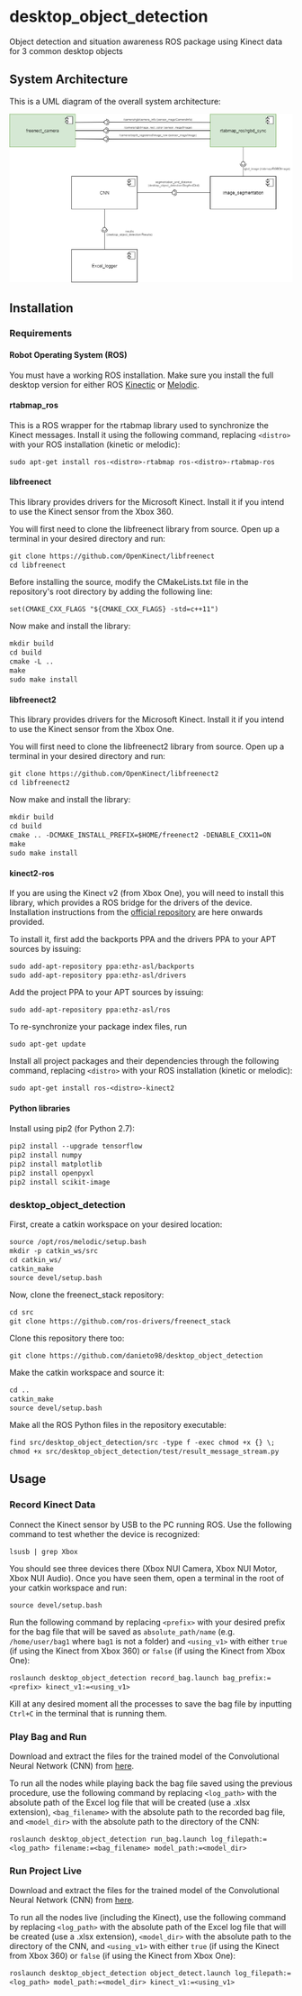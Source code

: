 # desktop_object_detection

Object detection and situation awareness ROS package using Kinect data for 3 common desktop objects

## System Architecture

This is a UML diagram of the overall system architecture:

<p align="center">
<img src="https://github.com/danieto98/desktop_object_detection/blob/master/desktop_object_detection(UML).png">
</p>

## Installation

### Requirements

#### Robot Operating System (ROS)

You must have a working ROS installation. Make sure you install the full desktop version for either ROS [Kinectic](http://wiki.ros.org/kinetic/Installation) or [Melodic](http://wiki.ros.org/melodic/Installation).

#### rtabmap_ros

This is a ROS wrapper for the rtabmap library used to synchronize the Kinect messages. Install it using the following command, replacing `<distro>` with your ROS installation (kinetic or melodic):

```
sudo apt-get install ros-<distro>-rtabmap ros-<distro>-rtabmap-ros
```

#### libfreenect

This library provides drivers for the Microsoft Kinect. Install it if you intend to use the Kinect sensor from the Xbox 360.

You will first need to clone the libfreenect library from source. Open up a terminal in your desired directory and run:

```
git clone https://github.com/OpenKinect/libfreenect
cd libfreenect
```

Before installing the source, modify the CMakeLists.txt file in the repository's root directory by adding the following line:

```
set(CMAKE_CXX_FLAGS "${CMAKE_CXX_FLAGS} -std=c++11")
```

Now make and install the library:

```
mkdir build
cd build
cmake -L ..
make
sudo make install
```

#### libfreenect2

This library provides drivers for the Microsoft Kinect. Install it if you intend to use the Kinect sensor from the Xbox One.

You will first need to clone the libfreenect2 library from source. Open up a terminal in your desired directory and run:

```
git clone https://github.com/OpenKinect/libfreenect2
cd libfreenect2
```

Now make and install the library:

```
mkdir build
cd build
cmake .. -DCMAKE_INSTALL_PREFIX=$HOME/freenect2 -DENABLE_CXX11=ON
make
sudo make install
```

#### kinect2-ros

If you are using the Kinect v2 (from Xbox One), you will need to install this library, which provides a ROS bridge for the drivers of the device. Installation instructions from the [official repository](https://github.com/ethz-asl/kinect2-ros) are here onwards provided.

To install it, first add the backports PPA and the drivers PPA to your APT sources by issuing:

```
sudo add-apt-repository ppa:ethz-asl/backports
sudo add-apt-repository ppa:ethz-asl/drivers
```

Add the project PPA to your APT sources by issuing:

```
sudo add-apt-repository ppa:ethz-asl/ros
```

To re-synchronize your package index files, run

```
sudo apt-get update
```

Install all project packages and their dependencies through the following command, replacing `<distro>` with your ROS installation (kinetic or melodic):

```
sudo apt-get install ros-<distro>-kinect2
```

#### Python libraries

Install using pip2 (for Python 2.7):

```
pip2 install --upgrade tensorflow
pip2 install numpy
pip2 install matplotlib
pip2 install openpyxl
pip2 install scikit-image
```

### desktop_object_detection

First, create a catkin workspace on your desired location:

```
source /opt/ros/melodic/setup.bash
mkdir -p catkin_ws/src
cd catkin_ws/
catkin_make
source devel/setup.bash
```

Now, clone the freenect_stack repository:

```
cd src
git clone https://github.com/ros-drivers/freenect_stack
```

Clone this repository there too:

```
git clone https://github.com/danieto98/desktop_object_detection
```

Make the catkin workspace and source it:

```
cd ..
catkin_make
source devel/setup.bash
```

Make all the ROS Python files in the repository executable:

```
find src/desktop_object_detection/src -type f -exec chmod +x {} \;
chmod +x src/desktop_object_detection/test/result_message_stream.py
```

## Usage

### Record Kinect Data

Connect the Kinect sensor by USB to the PC running ROS. Use the following command to test whether the device is recognized:

```
lsusb | grep Xbox
```

You should see three devices there (Xbox NUI Camera, Xbox NUI Motor, Xbox NUI Audio). Once you have seen them, open a terminal in the root of your catkin workspace and run:

```
source devel/setup.bash
```

Run the following command by replacing `<prefix>` with your desired prefix for the bag file that will be saved as `absolute_path/name` (e.g. `/home/user/bag1` where `bag1` is not a folder) and `<using_v1>` with either `true` (if using the Kinect from Xbox 360) or `false` (if using the Kinect from Xbox One):

```
roslaunch desktop_object_detection record_bag.launch bag_prefix:=<prefix> kinect_v1:=<using_v1>
```

Kill at any desired moment all the processes to save the bag file by inputting `Ctrl+C` in the terminal that is running them.

### Play Bag and Run

Download and extract the files for the trained model of the Convolutional Neural Network (CNN) from [here](https://drive.google.com/open?id=1Ruqc53FRV53kMj4XMkbf9ik6u8gZjcc7).

To run all the nodes while playing back the bag file saved using the previous procedure, use the following command by replacing `<log_path>` with the absolute path of the Excel log file that will be created (use a .xlsx extension), `<bag_filename>` with the absolute path to the recorded bag file, and `<model_dir>` with the absolute path to the directory of the CNN:

```
roslaunch desktop_object_detection run_bag.launch log_filepath:=<log_path> filename:=<bag_filename> model_path:=<model_dir>
```

### Run Project Live

Download and extract the files for the trained model of the Convolutional Neural Network (CNN) from [here](https://drive.google.com/open?id=1Ruqc53FRV53kMj4XMkbf9ik6u8gZjcc7).

To run all the nodes live (including the Kinect), use the following command by replacing `<log_path>` with the absolute path of the Excel log file that will be created (use a .xlsx extension), `<model_dir>` with the absolute path to the directory of the CNN, and `<using_v1>` with either `true` (if using the Kinect from Xbox 360) or `false` (if using the Kinect from Xbox One):

```
roslaunch desktop_object_detection object_detect.launch log_filepath:=<log_path> model_path:=<model_dir> kinect_v1:=<using_v1>
```